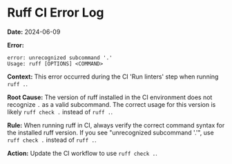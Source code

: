 # Ruff CI Error Log

**Date:** 2024-06-09

**Error:**
```
error: unrecognized subcommand '.'
Usage: ruff [OPTIONS] <COMMAND>
```

**Context:**
This error occurred during the CI 'Run linters' step when running `ruff .`.

**Root Cause:**
The version of ruff installed in the CI environment does not recognize `.` as a valid subcommand. The correct usage for this version is likely `ruff check .` instead of `ruff .`.

**Rule:**
When running ruff in CI, always verify the correct command syntax for the installed ruff version. If you see "unrecognized subcommand '.'", use `ruff check .` instead of `ruff .`.

**Action:**
Update the CI workflow to use `ruff check .`. 